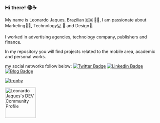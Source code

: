 ### Hi there! 😁☕

My name is Leonardo Jaques, Brazilian 🇧🇷 ✊🏿, 
I am passionate about Marketing🎯💡, Technology💻 📲 and Design🌇. 

I worked in advertising agencies, 
technology company, publishers and finance. 

In my repository you will find projects related to 
the mobile area, academic and personal works.



my social networks follow below:
[![Twitter Badge](https://img.shields.io/badge/-Twitter-1ca0f1?style=flat-square&labelColor=1ca0f1&logo=twitter&logoColor=white&link=https://twitter.com/lajaques)](https://twitter.com/lajaques)
[![Linkedin Badge](https://img.shields.io/badge/-LinkedIn-blue?style=flat-square&logo=Linkedin&logoColor=1ca0f1&logo=Linkedin&logoColor=white&link=https://www.linkedin.com/in/leonardojaques-dev)](https://www.linkedin.com/in/leonardojaques-dev)
[![Blog Badge](https://img.shields.io/badge/Behance-LJaques-blue?style=flat)](https://www.behance.net/LJaques)

[![trophy](https://github-profile-trophy.vercel.app/?leonardojaques=ryo-ma&theme=nord)](https://github.com/ryo-ma/github-profile-trophy)

<a href="https://dev.to/lajaques">
  <img src="https://d2fltix0v2e0sb.cloudfront.net/dev-badge.svg" alt="Leonardo Jaques's DEV Community Profile" height="100" width="100">
</a>
